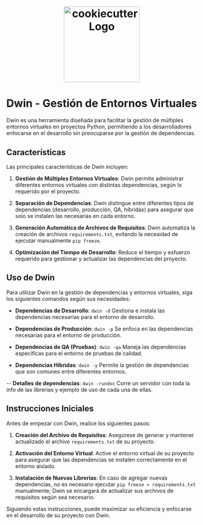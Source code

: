 
<h1 align="center">
    <img alt="cookiecutter Logo" width="200px" src="https://raw.githubusercontent.com/dwin/dwin/3ac078356adf5a1a72042dfe72ebfa4a9cd5ef38/logo/dwin_logo.png">
</h1>

# Dwin - Gestión de Entornos Virtuales

Dwin es una herramienta diseñada para facilitar la gestión de múltiples entornos virtuales en proyectos Python, permitiendo a los desarrolladores enfocarse en el desarrollo sin preocuparse por la gestión de dependencias.

## Características

Las principales características de Dwin incluyen:

1. **Gestión de Múltiples Entornos Virtuales**: Dwin permite administrar diferentes entornos virtuales con distintas dependencias, según lo requerido por el proyecto.

2. **Separación de Dependencias**: Dwin distingue entre diferentes tipos de dependencias (desarrollo, producción, QA, híbridas) para asegurar que solo se instalen las necesarias en cada entorno.

3. **Generación Automática de Archivos de Requisitos**: Dwin automatiza la creación de archivos `requirements.txt`, evitando la necesidad de ejecutar manualmente `pip freeze`.

4. **Optimización del Tiempo de Desarrollo**: Reduce el tiempo y esfuerzo requerido para gestionar y actualizar las dependencias del proyecto.

## Uso de Dwin

Para utilizar Dwin en la gestión de dependencias y entornos virtuales, siga los siguientes comandos según sus necesidades:

- **Dependencias de Desarrollo**: `dwin -d`
  Gestiona e instala las dependencias necesarias para el entorno de desarrollo.

- **Dependencias de Producción**: `dwin -p`
  Se enfoca en las dependencias necesarias para el entorno de producción.

- **Dependencias de QA (Pruebas)**: `dwin -qa`
  Maneja las dependencias específicas para el entorno de pruebas de calidad.

- **Dependencias Híbridas**: `dwin -y`
  Permite la gestión de dependencias que son comunes entre diferentes entornos.

-- **Detalles de dependencias**: `dwin -rundoc`
   Corre un servidor con toda la info de las librerias y ejemplo de uso de cada una de ellas.

## Instrucciones Iniciales

Antes de empezar con Dwin, realice los siguientes pasos:

1. **Creación del Archivo de Requisitos**: Asegúrese de generar y mantener actualizado el archivo `requirements.txt` de su proyecto.

2. **Activación del Entorno Virtual**: Active el entorno virtual de su proyecto para asegurar que las dependencias se instalen correctamente en el entorno aislado.

3. **Instalación de Nuevas Librerías**: En caso de agregar nuevas dependencias, no es necesario ejecutar `pip freeze > requirements.txt` manualmente; Dwin se encargará de actualizar sus archivos de requisitos según sea necesario.

Siguiendo estas instrucciones, puede maximizar su eficiencia y enfocarse en el desarrollo de su proyecto con Dwin.
